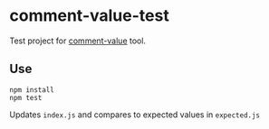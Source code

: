 # comment-value-test

Test project for [comment-value](https://github.com/bahmutov/comment-value)
tool.

## Use

```
npm install
npm test
```

Updates `index.js` and compares to expected values in `expected.js`
